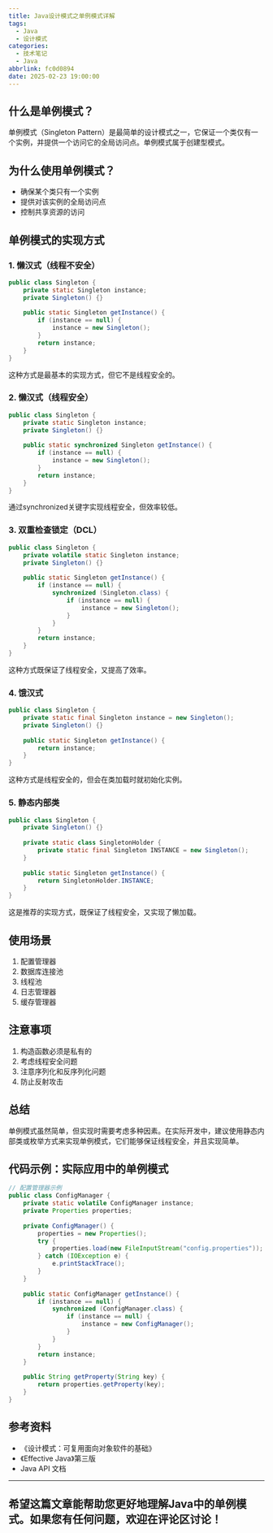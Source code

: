 ```yaml
---
title: Java设计模式之单例模式详解
tags:
  - Java
  - 设计模式
categories:
  - 技术笔记
  - Java
abbrlink: fc0d0894
date: 2025-02-23 19:00:00
---
```


## 什么是单例模式？

单例模式（Singleton Pattern）是最简单的设计模式之一，它保证一个类仅有一个实例，并提供一个访问它的全局访问点。单例模式属于创建型模式。

## 为什么使用单例模式？

- 确保某个类只有一个实例
- 提供对该实例的全局访问点
- 控制共享资源的访问

## 单例模式的实现方式

### 1. 懒汉式（线程不安全）

```java
public class Singleton {
    private static Singleton instance;
    private Singleton() {}
    
    public static Singleton getInstance() {
        if (instance == null) {
            instance = new Singleton();
        }
        return instance;
    }
}
```

这种方式是最基本的实现方式，但它不是线程安全的。

### 2. 懒汉式（线程安全）

```java
public class Singleton {
    private static Singleton instance;
    private Singleton() {}
    
    public static synchronized Singleton getInstance() {
        if (instance == null) {
            instance = new Singleton();
        }
        return instance;
    }
}
```

通过synchronized关键字实现线程安全，但效率较低。

### 3. 双重检查锁定（DCL）

```java
public class Singleton {
    private volatile static Singleton instance;
    private Singleton() {}
    
    public static Singleton getInstance() {
        if (instance == null) {
            synchronized (Singleton.class) {
                if (instance == null) {
                    instance = new Singleton();
                }
            }
        }
        return instance;
    }
}
```

这种方式既保证了线程安全，又提高了效率。

### 4. 饿汉式

```java
public class Singleton {
    private static final Singleton instance = new Singleton();
    private Singleton() {}
    
    public static Singleton getInstance() {
        return instance;
    }
}
```

这种方式是线程安全的，但会在类加载时就初始化实例。

### 5. 静态内部类

```java
public class Singleton {
    private Singleton() {}
    
    private static class SingletonHolder {
        private static final Singleton INSTANCE = new Singleton();
    }
    
    public static Singleton getInstance() {
        return SingletonHolder.INSTANCE;
    }
}
```

这是推荐的实现方式，既保证了线程安全，又实现了懒加载。

## 使用场景

1. 配置管理器
2. 数据库连接池
3. 线程池
4. 日志管理器
5. 缓存管理器

## 注意事项

1. 构造函数必须是私有的
2. 考虑线程安全问题
3. 注意序列化和反序列化问题
4. 防止反射攻击

## 总结

单例模式虽然简单，但实现时需要考虑多种因素。在实际开发中，建议使用静态内部类或枚举方式来实现单例模式，它们能够保证线程安全，并且实现简单。

## 代码示例：实际应用中的单例模式

```java
// 配置管理器示例
public class ConfigManager {
    private static volatile ConfigManager instance;
    private Properties properties;
    
    private ConfigManager() {
        properties = new Properties();
        try {
            properties.load(new FileInputStream("config.properties"));
        } catch (IOException e) {
            e.printStackTrace();
        }
    }
    
    public static ConfigManager getInstance() {
        if (instance == null) {
            synchronized (ConfigManager.class) {
                if (instance == null) {
                    instance = new ConfigManager();
                }
            }
        }
        return instance;
    }
    
    public String getProperty(String key) {
        return properties.getProperty(key);
    }
}
```

## 参考资料

- 《设计模式：可复用面向对象软件的基础》
- 《Effective Java》第三版
- Java API 文档

---

希望这篇文章能帮助您更好地理解Java中的单例模式。如果您有任何问题，欢迎在评论区讨论！ 
---
 
